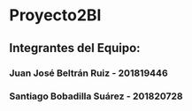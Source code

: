 # Proyecto2BI

## Integrantes del Equipo:
### Juan José Beltrán Ruiz - 201819446
### Santiago Bobadilla Suárez - 201820728
